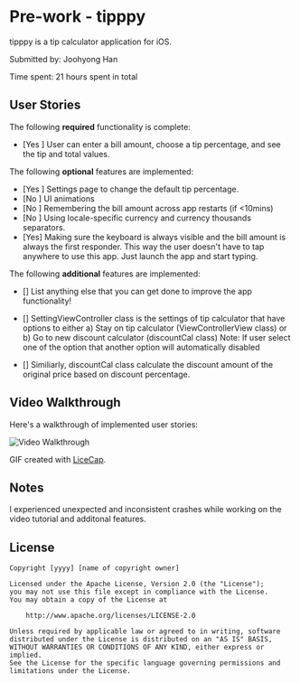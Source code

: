 # Pre-work - tipppy

tipppy is a tip calculator application for iOS.

Submitted by: Joohyong Han 

Time spent: 21 hours spent in total

## User Stories

The following **required** functionality is complete:

* [Yes ] User can enter a bill amount, choose a tip percentage, and see the tip and total values.

The following **optional** features are implemented:
* [Yes ] Settings page to change the default tip percentage.
* [No ] UI animations
* [No ] Remembering the bill amount across app restarts (if <10mins)
* [No ] Using locale-specific currency and currency thousands separators.
* [Yes] Making sure the keyboard is always visible and the bill amount is always the first responder. This way the user doesn't have to tap anywhere to use this app. Just launch the app and start typing.

The following **additional** features are implemented:

- [] List anything else that you can get done to improve the app functionality!
- [] SettingViewController class is the settings of tip calculator that have options to either 
        a) Stay on tip calculator (ViewControllerView class) or 
        b) Go to new discount calculator (discountCal class) 
        Note: If user select one of the option that another option will automatically disabled 
        
- [] Similiarly, discountCal class calculate the discount amount of the original price based on discount percentage.
## Video Walkthrough 

Here's a walkthrough of implemented user stories:

<img src='http://i.imgur.com/link/to/your/gif/file.gif' title='Video Walkthrough' width='' alt='Video Walkthrough' />

GIF created with [LiceCap](http://www.cockos.com/licecap/).

## Notes
 I experienced unexpected and inconsistent crashes while working on the video tutorial and additonal features. 
## License

    Copyright [yyyy] [name of copyright owner]

    Licensed under the Apache License, Version 2.0 (the "License");
    you may not use this file except in compliance with the License.
    You may obtain a copy of the License at

        http://www.apache.org/licenses/LICENSE-2.0

    Unless required by applicable law or agreed to in writing, software
    distributed under the License is distributed on an "AS IS" BASIS,
    WITHOUT WARRANTIES OR CONDITIONS OF ANY KIND, either express or implied.
    See the License for the specific language governing permissions and
    limitations under the License.

